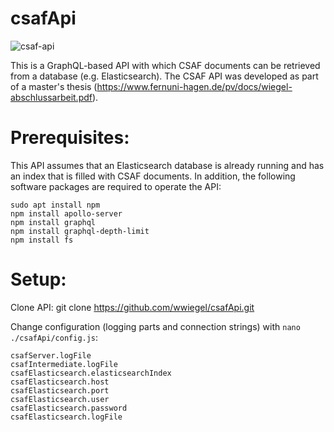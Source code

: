 # csafApi
![csaf-api](https://github.com/wwiegel/csafApi/assets/147643099/ffedee6a-ba0c-4691-bf22-dfa46a4d5d22)

This is a GraphQL-based API with which CSAF documents can be retrieved from a database (e.g. Elasticsearch).
The CSAF API was developed as part of a master's thesis
(https://www.fernuni-hagen.de/pv/docs/wiegel-abschlussarbeit.pdf).

# Prerequisites:

This API assumes that an Elasticsearch database is already running and has an index that is filled with CSAF documents.
In addition, the following software packages are required to operate the API:
```
sudo apt install npm
npm install apollo-server
npm install graphql
npm install graphql-depth-limit
npm install fs
```

# Setup:

Clone API:            git clone https://github.com/wwiegel/csafApi.git

Change configuration (logging parts and connection strings) with `nano ./csafApi/config.js`:
                      
```
csafServer.logFile
csafIntermediate.logFile
csafElasticsearch.elasticsearchIndex
csafElasticsearch.host
csafElasticsearch.port
csafElasticsearch.user
csafElasticsearch.password
csafElasticsearch.logFile
```
